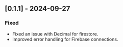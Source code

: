 ## [0.1.1] - 2024-09-27
### Fixed
- Fixed an issue with Decimal for firestore.
- Improved error handling for Firebase connections.

